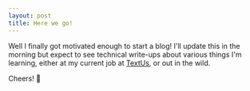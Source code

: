 ```yaml
---
layout: post
title: Here we go!
---
```


Well I finally got motivated enough to start a blog!
I'll update this in the morning but expect to see technical write-ups about
various things I'm learning, either at my current job at
[TextUs](www.textus.com), or out in the wild.

Cheers! 🍻
